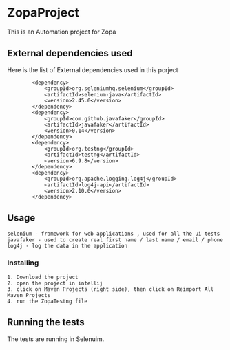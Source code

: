 # ZopaProject
 This is an Automation project for Zopa
 
## External dependencies used

Here is the list of External dependencies used in this porject 

```
        <dependency>
            <groupId>org.seleniumhq.selenium</groupId>
            <artifactId>selenium-java</artifactId>
            <version>2.45.0</version>
        </dependency>
        <dependency>
            <groupId>com.github.javafaker</groupId>
            <artifactId>javafaker</artifactId>
            <version>0.14</version>
        </dependency>
        <dependency>
            <groupId>org.testng</groupId>
            <artifactId>testng</artifactId>
            <version>6.9.8</version>
        </dependency>
        <dependency>
            <groupId>org.apache.logging.log4j</groupId>
            <artifactId>log4j-api</artifactId>
            <version>2.10.0</version>
        </dependency>
```
## Usage
```
selenium - framework for web applications , used for all the ui tests
javafaker - used to create real first name / last name / email / phone
log4j - log the data in the application
```

### Installing

```
1. Download the project
2. open the project in intellij
3. click on Maven Projects (right side), then click on Reimport All Maven Projects
4. run the ZopaTestng file
```
## Running the tests

The tests are running in Selenuim.
